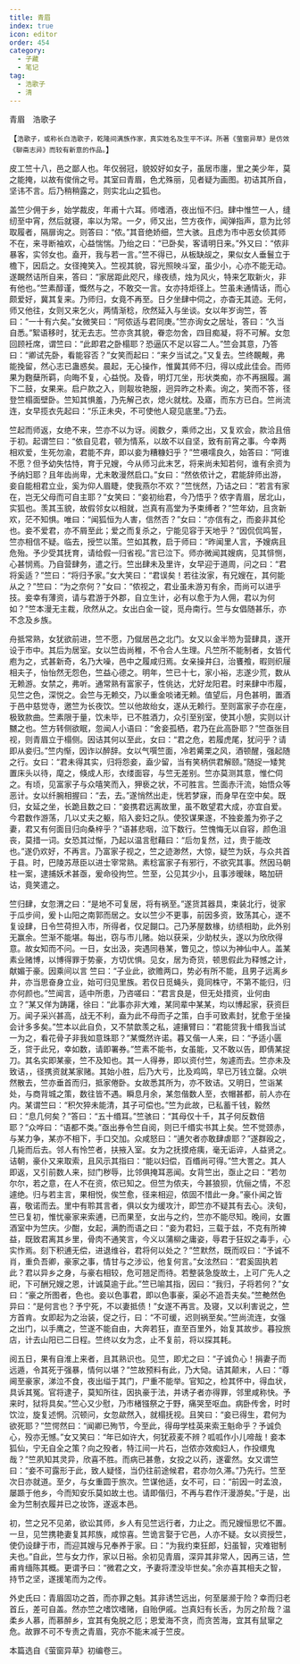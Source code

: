 ```yaml
---
title: 青眉
index: true
icon: editor
order: 454
category:
  - 子藏
  - 笔记
tag:
  - 浩歌子
  - 清
---
```


青眉　浩歌子  

【`浩歌子，或称长白浩歌子，乾隆间满族作家，真实姓名及生平不详。所著《萤窗异草》是仿效《聊斋志异》而较有新意的作品。`】  

皮工竺十八，邑之鄙人也。年仅弱冠，貌姣好如女子，虽居市廛，里之美少年，莫之能掩，以故有俊俏之号。其室曰青眉，色尤殊丽，见者疑为画图。初诘其所自，坚讳不言。后乃稍稍露之，则实北山之狐也。  

盖竺少佣于乡，始学裁皮，年甫十六耳。师嗜酒，夜出恒不归。肆中惟竺一人，缝纫至中宵，然后就寝，率以为常。一夕，师又出，竺方夜作，闻弹指声，意为比邻取履者，隔扉询之。则答曰：“侬。”其音绝娇细，竺大骇。且虑为市中恶女侦其师不在，来寻断袖欢，心益惴惴。乃绐之曰：“已卧矣，客请明日来。”外又曰：“侬非暴客，实邻女也。盍开，我与若一言。”竺不得已，从板缺觇之，果似女人垂鬟立于檐下，因启之。女径掩笑入。竺视其貌，容光照映斗室，虽少小，心亦不能无动。遂靦然诘所自来，答曰：“家居距此咫尺，缘夜绩，烛为风火，特来乞取新火，非有他也。”竺素醇谨，慨然与之，不敢交一言。女亦持炬径上。竺虽未通情话，而心颇爱好，冀其复来。乃师归，女竟不再至。日夕坐肆中伺之，亦杳无其迹。无何，师又他往，女则又来乞火，两情渐稔，欣然延入与坐谈。女以年岁询竺，答曰：“一十有六矣。”女微笑曰：“阿侬适与君同庚。”竺亦询女之居址，答曰：“久当自悉。”絮语移时，犹无去志。竺亦贪其貌，眷恋勿舍，四目痴凝，将不可解。女忽回顾衽席，谓竺曰：“此即君之卧榻耶？恐逼仄不足以容二人。”竺会其意，乃答曰：“卿试先卧，看能容否？”女笑而起曰：“来夕当试之。”又复去。竺终靦觍，弗能挽留，然心志已蛊惑矣。晨起，无心操作，惟冀其师不归，得以成此佳会。而师果为麴蘖所羁，向晦不复，心益悦。及昏，明灯兀坐，形状类痴，亦不再捆履。漏下二鼓，女果来。启户款之入，则靓妆艳服，迥异昨之朴素。询之，笑而不答，径登竺榻面壁卧。竺知其惧羞，乃先解己衣，熄火就枕。及寤，而东方已白。竺尚流连，女早揽衣先起曰：“乐正未央，不可使他人窥见底里。”乃去。  

竺起而师返，女绝不来，竺亦不以为讶。阅数夕，乘师之出，又复欢会，款洽且倍于初。起谓竺曰：“依自见君，顿为情系，以故不以自坚，致有前宵之事。今幸两相欢爱，生死勿渝，君能不弃，即以妾为糟糠妇乎？”竺嗫嚅良久，始答曰：“阿谁不愿？但予幼失怙恃，育于兄嫂，今从师习此末艺，将来尚未知若何，谁有余资为予纳妇耶？且年齿尚卑，尤未敢漫然启口。”女曰：“然依侬计之，君能辞师出游，妾自能相君立业，奚为仰人眉睫，使我燕尔不欢？”竺恍然，乃诘之曰：“若言有家在，岂无父母而可自主耶？”女笑曰：“妾初绐君，今乃悟乎？侬字青眉，居北山，实狐也。羡其玉貌，故假邻女以相就，岂真有高堂为予束缚者？”竺年幼，且贪新欢，茫不知惧。唯曰：“闻狐恒为人害，信然否？”女曰：“亦信有之，而妾非其伦也。妾不爱君，亦不屑至此；爱之而复杀之，宁能见容于天地乎？”因侃侃鸣誓，竺亦相信不疑。临去，授竺以策。竺如其教，启于师曰：“昨闻里人言，予嫂病且危殆。予少受其抚育，请给假一归省视。”言已泣下。师亦微闻其嫂病，见其悱恻，心甚悯焉。乃自营肆务，遣之行。竺出肆未及里许，女早迎于道周，问之曰：“君将奚适？”竺曰：“将归予家。”女大笑曰：“君误矣！若往汝家，有兄嫂在，其何能从之？”竺曰：“为之奈何？”女曰：“侬视之，君业虽未游刃有余，而尚可以进乎技。妾幸有薄资，请与君游于外郡，自立生计，必有以愈于为人佣，君以为何如？”竺本漫无主裁，欣然从之。女出白金一锭，觅舟南行。竺与女倡随甚乐，亦不念及乡族。  

舟抵常熟，女犹欲前进，竺不愿，乃僦居邑之北门。女又以金半笏为营肆具，遂开设于市中。其后为居室。女以竺齿尚稚，不令合人生理。凡竺所不能制者，女皆代庖为之，式甚新奇，名乃大噪，邑中之履咸归焉。女亲操井臼，治饔飧，暇则织屦相夫子，怡怡然无怨色，竺益心德之。明年，竺已十七，家小裕，志遂少荒，数从无赖游。女禁之，弗听。通常熟有富家子，性佻达，尤好龙阳君。时来肆中市履，见竺之色，深悦之。会竺与无赖交，乃以重金啖诸无赖。值望后，月色甚明，置酒于邑中慈觉寺，邀竺为长夜饮。竺以他故绐女，遂从无赖行。至则富家子亦在座，极致款曲。竺素限于量，饮未毕，已不胜酒力，众引至别室，使其小憩，实则以计嬲之也。竺方转侧欲眠，忽闻人小语曰：“舍妾孤栖，君乃在此高卧耶？”竺亟张目视，则青眉立于榻侧。因诘其何以至此，女曰：“君之危，若履虎尾，犹问乎？请即从妾归。”竺内惭，因诈以醉辞。女以气噀竺面，冷若觱栗之风，酒顿醒，强起随之行。女曰：“君未得其实，归将怨妾，盍少留，当有笑柄供君解颐。”随捉一矮凳置床头以待，麾之，倏成人形，衣缕面容，与竺无差别。竺亦莫测其意，惟伫伺之。有顷，见富家子与众嘻笑而入，狎亵之状，不可胜言。竺面赤汗流，始悟众等恶计。女以纤腕相握曰：“去，去。”遂悄然出走，恍若梦寐，而身早在空中矣。既归，女延之坐，长跪且数之曰：“妾携君远离故里，虽不敢望君大成，亦宜自爱。今君数作游荡，几以丈夫之躯，陷入妾妇之队。使狡谋果遂，不独妾羞为弥子之妻，君又有何面目归向桑梓乎？”语甚悲咽，泣下数行。竺愧悔无以自容，颜色沮丧，莫措一词。女恐其过惭，乃起以温言慰藉曰：“后勿复然，过，贵于能改也。”遂仍欢好，不再言。乃富家子视之，竺之迹渺然，大惊，疑竺为妖，与众共首于县。时，巴陵苏荩臣以进士宰常熟。素稔富家子有邪行，不欲究其事。然因马朝柱一案，逮捕妖术甚亟，爰命役拘竺。竺至，公见其少小，且事涉暧昧，略加研诂，竟笑遣之。  

竺归肆，女忽渭之曰：“是地不可复居，将有祸至。”遂货其器具，束装北行，徙家于瓜步间，爰卜山阳之南郭而居之。女以竺少不更事，前因多资，致荡其心，遂不复设肆，日令竺荷担入市，所得者，仅足餬口。己乃茅屋数椽，纺绩相助，此外别无赢余。竺渐不能堪。每出，窃与市儿赌。始以获采，少助杖头，遂以为欣欣得意。故女知而不问。一日，女出汲，突遇同巷某，瞥见之，惊以为神仙中人。盖某素业赌博，以博得罪于势豪，方切优惧。见女，居为奇货，顿思假此为释憾之计，献媚于豪。因乘间以言  竺曰：“子业此，欲赡两口，势必有所不能，且男子远离乡井，亦当思奋身立业，始可归见里族。若仅日觅蝇头，竟同株守，不第不能归，归亦何颜也。”竺闻言，适中所患，乃咨嗟曰：“君言良是，但无处措资，业何由立？”某又佯为踌躇，徐曰：“此事亦非大难，某同辈中某某，均以博起家，获资巨万。闻子采兴甚高，战无不利，盍为此不母而子之策，白手可致素封，犹愈于坐操会计多多矣。”竺本以此自负，又不禁歆羡之私，遽攘臂曰：“君能贷我十缗我当试一为之，看花骨子非我如意珠耶？”某慨然许诺。暮又偕一人来，曰：“予适小匮乏，贷于此兄，幸如数，请即署券。”竺素不能书，女虽能，又不敢以告，即倩某捉刀。其名实即某豪，竺不及知也。其一人得券，即以资付竺，匆遽而去。竺亦未及致诘，，径携资就某家赌。其始小胜，后乃大亏，比及鸡鸣，早已万钱立罄。众哄然散去，竺亦垂首而归，抵家倦卧。女故悉其所为，亦不致诘。又明日，竺诣某处，与商背城之策，数往皆不遇。瞬息月余，某忽偕数人至，衣帽甚都，前人亦在内。某谓竺曰：“积欠猝未能清，其子可偿也。”竺为此故，已私蓄千钱，毅然曰：“息几何矣？”答曰：“五十缗耳。”竺骇曰：“其母仅十千，其子何反数倍耶？”众哗曰：“语都不类。”亟出券令竺自阅，则已千缗实书其上矣。竺不觉颈赤，与某力争，某亦不相下，手口交加。众咸怒曰：“逋欠者亦敢肆虐耶？”遂群殴之，几毙而后去。邻人有怜竺者，扶掖入室。女为之抚摸疮痍，毫无诟谇，人益贤之。诘朝，豪仆又来取索，且风示其指曰：“能以妇偿，百缗尚可得。”竺大詈之。其人即返，又引前数人来，挝门秽辱，比邻俱掩耳恶闻。女背竺出，亟止之曰：“若勿尔尔，若之意，在人不在资，侬已知之。但竺为侬夫，今甚狼狈，伉俪之情，不忍遽绝。归与若主言，果相悦，俟竺愈，径来相迎，侬固不惜此一身。”豪仆闻之皆喜，敬诺而去。里中有聆其言者，俱以女为缓攻汁，即竺亦不疑其有去心。浃旬，竺已复初，惟忧豪家来索逋，已而果至，女出与之约，竺亦不能尽知。晚间，女置酒室中为竺庆。少酣，女起，满酌而语之曰：“妾为君妇，三载于兹，不克有所裨益，既致君离其乡里，骨肉不通笑言，今义以蒲柳之庸姿，辱君于狂奴之毒手，心实怍焉。刻下积逋无偿，进退维谷，君将何以处之？”竺默然，既而叹曰：“予诚不肖，重负吾卿，豪家之事，情甘与之涉讼，他复何言。”女泫然曰：“君奚固执若此？君以异乡之身，与豪右相较，危可翘足而待。若整装急旋故土，上可广先人之祀，下可酬兄嫂之恩，计诚莫逾于此。”竺已喻其指，因曰：“我归，子将若何？”女曰：“豪之所图者，色也。妾以色事君，即以色事豪，渠必不追吾夫矣。”竺艴然色异曰：“是何言也？予宁死，不以妻抵债！”女遂不再言。及寝，又以利害说之，竺方首肯。女即起为之治装，促之行，曰：“不可缓，迟则祸至矣。”竺尚流连，女强之出门，以手鹰之，竺遂不能自由，大奔若狂，直至百里外，始复其故步。暮投旅店，计去山阳已二日程。竺终以女为念，止不复前，将以探其耗。  

阅五日，果有自淮上来者，且其熟识也。见竺，即尤之曰：“子诚负心！捐妻子而远遁，令其死于强暴，情何以堪？”竺故预料有此，乃大恸。诘其颠末，人曰：“尊阃至豪家，涕泣不食，夜出缢于其门，尸重不能举。官知之，检其怀中，得血状，具诉其冤。官将逮子，莫知所往，因执豪于法，并诱子者亦得罪，邻里咸称快。予来时，狱将具矣。”竺心又少慰，乃市楮镪祭之于野，痛哭至呕血。病卧传舍，时时饮泣，旋复述惘。沉顿问，女忽歘然入，就榻抚视。且笑曰：“妾已得生，君何为欲死耶？”竺愕然曰：“闻卿已殉节，今至此，得毋学桂英来索王魁命乎？予诚负心，殁亦无憾。”女又笑曰：“年已如许大，何犹菽麦不辨？呱呱作小儿啼哉！妾本狐仙，宁无自全之策？向之殁者，特江间一片石，岂侬亦效痴妇人，作投缳鬼哉？”竺夙知其灵异，欣喜不胜。而病已甚惫，女投之以药，遂霍然。女又谓竺曰：“妾不可露形于此，致人疑怪，当仍往前途候君，君亦勿久滞。”乃先行。竺至次日亦就道。至夕，与女重圆于旅次。竺谋他适，女不可，曰：“前因一时孟浪，屡踬于他乡，今而知安乐莫如故土也。请即偕归，不再与君作汗漫游矣。”于是，出金为竺制衣履并已之妆饰，遂返本邑。  

初，竺之兄不见弟，欲讼其师，乡人有见竺远行者，力止之。而兄嫂恒思忆不置。一旦，见竺携艳妻复其邦族，咸惊喜。竺诡言娶于它邑，人亦不疑。女以资授竺，使仍设肆于市，而迎其嫂与兄奉养于家。曰：“为我约束狂郎，妇虽智，灾难钳制夫也。”自此，竺与女力作，家以日裕。余初见青眉，深异其非常人，因再三诘，竺甫肯缅陈其概。更谓予曰：“微君之文，予妻将湮没毕世矣。”余亦喜其相夫之智，持节之坚，遂援笔而为之传。  

外史氏曰：青眉固功之首，而亦罪之魁。其非诱竺远出，何至屡濒于险？幸而归老首丘，差可自盖。然亦竺之嗜饮嗜赌，自贻伊戚。岂真妇有长舌，为厉之阶哉？温柔乡人慕，而慕醉乡，宜其有兔脱之厄；恩爱海不贪，而贪苦海，宜其有鼠窜之危。故罪不可不专责之青眉，究亦不能末减于竺皮。  

本篇选自《萤窗异草》初编卷三。  
